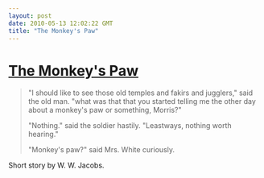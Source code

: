 ```yaml
---
layout: post
date: 2010-05-13 12:02:22 GMT
title: "The Monkey's Paw"
---
```

# [The Monkey's Paw](http://www.americanliterature.com/Jacobs/SS/TheMonkeysPaw.html)

> "I should like to see those old temples and fakirs and jugglers," said the old man. "what was that that you started telling me the other day about a monkey's paw or something, Morris?"
> 
> "Nothing." said the soldier hastily. "Leastways, nothing worth hearing."
>
> "Monkey's paw?" said Mrs. White curiously.

Short story by W. W. Jacobs.
